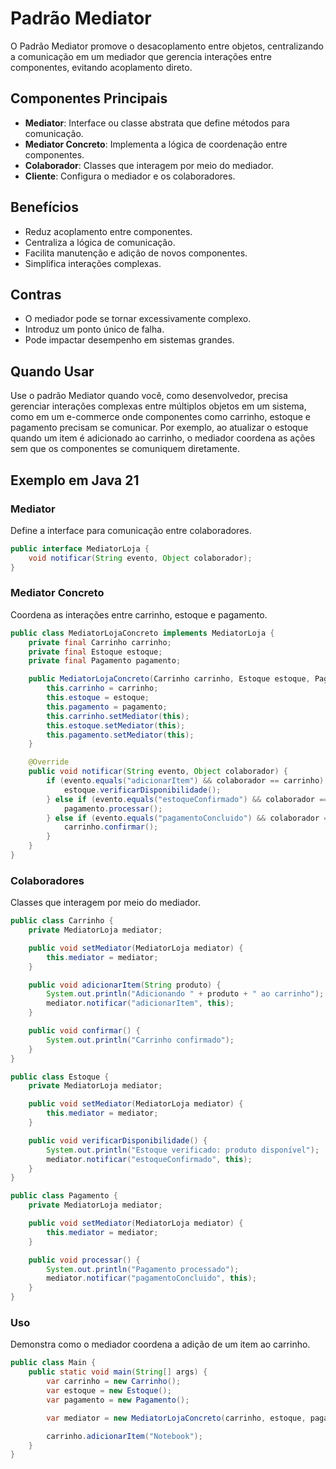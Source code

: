 # Padrão Mediator

O Padrão Mediator promove o desacoplamento entre objetos, centralizando a comunicação em um mediador que gerencia interações entre componentes, evitando acoplamento direto.

## Componentes Principais
- **Mediator**: Interface ou classe abstrata que define métodos para comunicação.
- **Mediator Concreto**: Implementa a lógica de coordenação entre componentes.
- **Colaborador**: Classes que interagem por meio do mediador.
- **Cliente**: Configura o mediador e os colaboradores.

## Benefícios
- Reduz acoplamento entre componentes.
- Centraliza a lógica de comunicação.
- Facilita manutenção e adição de novos componentes.
- Simplifica interações complexas.

## Contras
- O mediador pode se tornar excessivamente complexo.
- Introduz um ponto único de falha.
- Pode impactar desempenho em sistemas grandes.

## Quando Usar
Use o padrão Mediator quando você, como desenvolvedor, precisa gerenciar interações complexas entre múltiplos objetos em um sistema, como em um e-commerce onde componentes como carrinho, estoque e pagamento precisam se comunicar. Por exemplo, ao atualizar o estoque quando um item é adicionado ao carrinho, o mediador coordena as ações sem que os componentes se comuniquem diretamente.

## Exemplo em Java 21

### Mediator
Define a interface para comunicação entre colaboradores.

```java
public interface MediatorLoja {
    void notificar(String evento, Object colaborador);
}
```

### Mediator Concreto
Coordena as interações entre carrinho, estoque e pagamento.

```java
public class MediatorLojaConcreto implements MediatorLoja {
    private final Carrinho carrinho;
    private final Estoque estoque;
    private final Pagamento pagamento;

    public MediatorLojaConcreto(Carrinho carrinho, Estoque estoque, Pagamento pagamento) {
        this.carrinho = carrinho;
        this.estoque = estoque;
        this.pagamento = pagamento;
        this.carrinho.setMediator(this);
        this.estoque.setMediator(this);
        this.pagamento.setMediator(this);
    }

    @Override
    public void notificar(String evento, Object colaborador) {
        if (evento.equals("adicionarItem") && colaborador == carrinho) {
            estoque.verificarDisponibilidade();
        } else if (evento.equals("estoqueConfirmado") && colaborador == estoque) {
            pagamento.processar();
        } else if (evento.equals("pagamentoConcluido") && colaborador == pagamento) {
            carrinho.confirmar();
        }
    }
}
```

### Colaboradores
Classes que interagem por meio do mediador.

```java
public class Carrinho {
    private MediatorLoja mediator;

    public void setMediator(MediatorLoja mediator) {
        this.mediator = mediator;
    }

    public void adicionarItem(String produto) {
        System.out.println("Adicionando " + produto + " ao carrinho");
        mediator.notificar("adicionarItem", this);
    }

    public void confirmar() {
        System.out.println("Carrinho confirmado");
    }
}

public class Estoque {
    private MediatorLoja mediator;

    public void setMediator(MediatorLoja mediator) {
        this.mediator = mediator;
    }

    public void verificarDisponibilidade() {
        System.out.println("Estoque verificado: produto disponível");
        mediator.notificar("estoqueConfirmado", this);
    }
}

public class Pagamento {
    private MediatorLoja mediator;

    public void setMediator(MediatorLoja mediator) {
        this.mediator = mediator;
    }

    public void processar() {
        System.out.println("Pagamento processado");
        mediator.notificar("pagamentoConcluido", this);
    }
}
```

### Uso
Demonstra como o mediador coordena a adição de um item ao carrinho.

```java
public class Main {
    public static void main(String[] args) {
        var carrinho = new Carrinho();
        var estoque = new Estoque();
        var pagamento = new Pagamento();

        var mediator = new MediatorLojaConcreto(carrinho, estoque, pagamento);

        carrinho.adicionarItem("Notebook");
    }
}
```